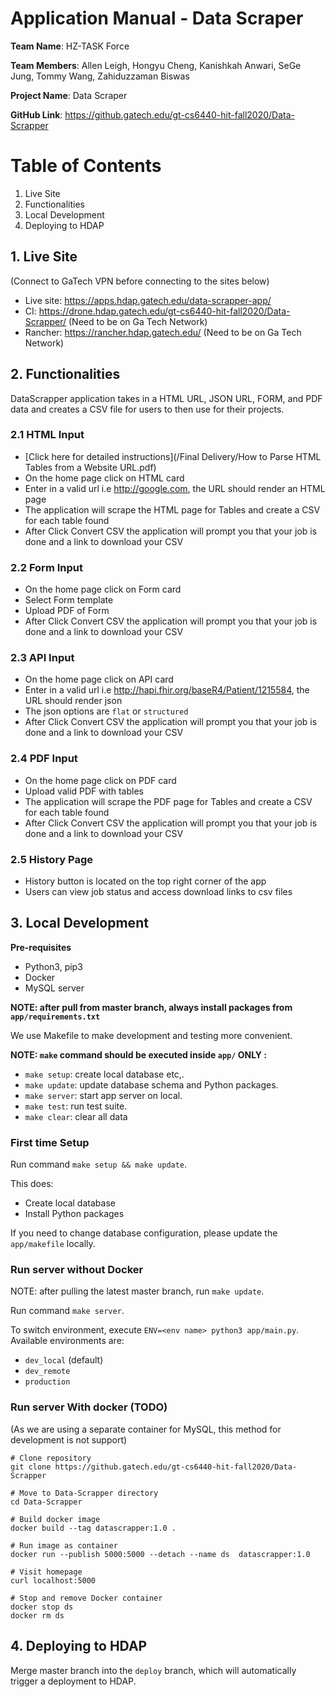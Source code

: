 # Application Manual - Data Scraper

**Team Name**: HZ-TASK Force 

**Team Members**: Allen Leigh, Hongyu Cheng, Kanishkah Anwari, SeGe Jung, Tommy Wang, Zahiduzzaman Biswas 

**Project Name**: Data Scraper 

**GitHub Link**: https://github.gatech.edu/gt-cs6440-hit-fall2020/Data-Scrapper 

# Table of Contents
1. Live Site
2. Functionalities
3. Local Development
4. Deploying to HDAP

## 1. Live Site
(Connect to GaTech VPN before connecting to the sites below)

* Live site: https://apps.hdap.gatech.edu/data-scrapper-app/
* CI: https://drone.hdap.gatech.edu/gt-cs6440-hit-fall2020/Data-Scrapper/ (Need to be on Ga Tech Network)
* Rancher: https://rancher.hdap.gatech.edu/ (Need to be on Ga Tech Network)

## 2. Functionalities
DataScrapper application takes in a HTML URL, JSON URL, FORM, and PDF data and creates a CSV file for users to then use for their projects. 

### 2.1 HTML Input
* [Click here for detailed instructions](/Final Delivery/How to Parse HTML Tables from a Website URL.pdf)
* On the home page click on HTML card
* Enter in a valid url i.e http://google.com, the URL should render an HTML page
* The application will scrape the HTML page for Tables and create a CSV for each table found
* After Click Convert CSV the application will prompt you that your job is done and a link to download your CSV

### 2.2 Form Input
* On the home page click on Form card
* Select Form template
* Upload PDF of Form
* After Click Convert CSV the application will prompt you that your job is done and a link to download your CSV

### 2.3 API Input
* On the home page click on API card
* Enter in a valid url i.e http://hapi.fhir.org/baseR4/Patient/1215584, the URL should render json
* The json options are `flat` or `structured`
* After Click Convert CSV the application will prompt you that your job is done and a link to download your CSV

### 2.4 PDF Input
* On the home page click on PDF card
* Upload valid PDF with tables
* The application will scrape the PDF page for Tables and create a CSV for each table found
* After Click Convert CSV the application will prompt you that your job is done and a link to download your CSV

### 2.5 History Page
* History button is located on the top right corner of the app
* Users can view job status and access download links to csv files

## 3. Local Development

**Pre-requisites**
* Python3, pip3
* Docker
* MySQL server

**NOTE: after pull from master branch, always install packages from `app/requirements.txt`**

We use Makefile to make development and testing more convenient.

**NOTE: `make` command should be executed inside `app/` ONLY :**

* `make setup`: create local database etc,.
* `make update`: update database schema and Python packages.
* `make server`: start app server on local.
* `make test`: run test suite.
* `make clear`: clear all data

### First time Setup

Run command `make setup && make update`.

This does:

* Create local database
* Install Python packages

If you need to change database configuration, please update the `app/makefile` locally.

### Run server without Docker

NOTE: after pulling the latest master branch, run `make update`.

Run command `make server`.

To switch environment, execute `ENV=<env name> python3 app/main.py`. Available environments are:

* `dev_local` (default)
* `dev_remote`
* `production`


### Run server With docker (TODO)

(As we are using a separate container for MySQL, this method for development is not support)

```shell
# Clone repository
git clone https://github.gatech.edu/gt-cs6440-hit-fall2020/Data-Scrapper

# Move to Data-Scrapper directory
cd Data-Scrapper

# Build docker image
docker build --tag datascrapper:1.0 .

# Run image as container
docker run --publish 5000:5000 --detach --name ds  datascrapper:1.0

# Visit homepage
curl localhost:5000

# Stop and remove Docker container
docker stop ds
docker rm ds
```

## 4. Deploying to HDAP

Merge master branch into the `deploy` branch, which will automatically trigger a deployment to HDAP.




